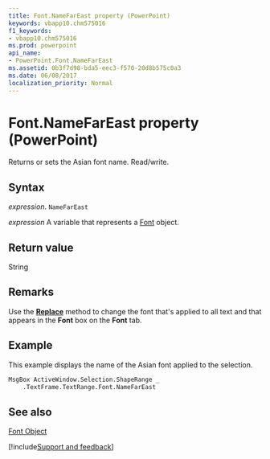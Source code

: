```yaml
---
title: Font.NameFarEast property (PowerPoint)
keywords: vbapp10.chm575016
f1_keywords:
- vbapp10.chm575016
ms.prod: powerpoint
api_name:
- PowerPoint.Font.NameFarEast
ms.assetid: 0b3f7d98-bda5-eec3-f570-20d8b575c0a3
ms.date: 06/08/2017
localization_priority: Normal
---
```



# Font.NameFarEast property (PowerPoint)

Returns or sets the Asian font name. Read/write.


## Syntax

_expression_. `NameFarEast`

_expression_ A variable that represents a [Font](PowerPoint.Font.md) object.


## Return value

String


## Remarks

Use the  **[Replace](PowerPoint.Fonts.Replace.md)** method to change the font that's applied to all text and that appears in the **Font** box on the **Font** tab.


## Example

This example displays the name of the Asian font applied to the selection.


```vb
MsgBox ActiveWindow.Selection.ShapeRange _
    .TextFrame.TextRange.Font.NameFarEast
```


## See also


[Font Object](PowerPoint.Font.md)

[!include[Support and feedback](~/includes/feedback-boilerplate.md)]